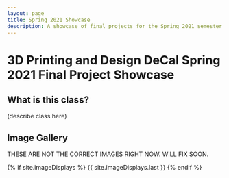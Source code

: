 ```yaml
---
layout: page
title: Spring 2021 Showcase
description: A showcase of final projects for the Spring 2021 semester.
---
```


# 3D Printing and Design DeCal Spring 2021 Final Project Showcase

## What is this class?

(describe class here)

## Image Gallery

THESE ARE NOT THE CORRECT IMAGES RIGHT NOW. WILL FIX SOON.

{% if site.imageDisplays %}
{{ site.imageDisplays.last }}
{% endif %}
